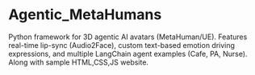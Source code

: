 # Agentic_MetaHumans
Python framework for 3D agentic AI avatars (MetaHuman/UE). Features real-time lip-sync (Audio2Face), custom text-based emotion driving expressions, and multiple LangChain agent examples (Cafe, PA, Nurse). Along with sample HTML,CSS,JS website.
